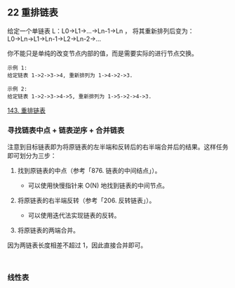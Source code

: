 ## 22 重排链表

给定一个单链表 L：L0→L1→…→Ln-1→Ln ，
将其重新排列后变为： L0→Ln→L1→Ln-1→L2→Ln-2→…

你不能只是单纯的改变节点内部的值，而是需要实际的进行节点交换。

```
示例 1:
给定链表 1->2->3->4, 重新排列为 1->4->2->3.

示例 2:
给定链表 1->2->3->4->5, 重新排列为 1->5->2->4->3.
```


[143. 重排链表](https://leetcode-cn.com/problems/reorder-list/)



### 寻找链表中点 + 链表逆序 + 合并链表


注意到目标链表即为将原链表的左半端和反转后的右半端合并后的结果。这样任务即可划分为三步：

1. 找到原链表的中点（参考「876. 链表的中间结点」）。

    * 可以使用快慢指针来 O(N) 地找到链表的中间节点。

2. 将原链表的右半端反转（参考「206. 反转链表」）。

    * 可以使用迭代法实现链表的反转。

3. 将原链表的两端合并。

因为两链表长度相差不超过 1，因此直接合并即可。

```java



```



### 线性表